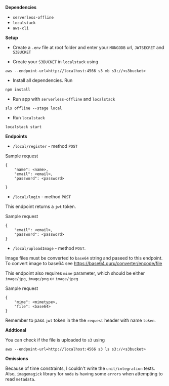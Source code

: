 **Dependencies**
- `serverless-offline`
- `localstack`
- `aws-cli`

**Setup**

* Create a `.env` file at root folder and enter your `MONGODB` url, `JWTSECRET` and `S3BUCKET`

* Create your `S3BUCKET` in `localstack` using 
```
aws --endpoint-url=http://localhost:4566 s3 mb s3://<s3bucket>
```

* Install all dependencies. Run
```
npm install
```

* Run app with `serverless-offline` and `localstack`
```
sls offline --stage local
```

* Run `localstack`
```
localstack start
```
**Endpoints**

* `/local/register` - method `POST`

Sample request
```
{
    "name": <name>,
    "email": <email>,
    "password": <password>

}
```

* `/local/login` - method `POST`

This endpoint returns a `jwt` token.

Sample request
```
{
    "email": <email>,
    "password": <password>
}
```

* `/local/uploadImage` - method `POST`.

Image files must be converted to `base64` string and paseed to this endpoint. To convert image to base64 see https://base64.guru/converter/encode/file

This endpoint also requires `mime` parameter, which should be either `image/jpg`, `image/png` or `image/jpeg`

Sample request 
```
{
    "mime": <mimetype>,
    "file": <base64>
}
```

Remember to pass `jwt` token in the the `request` header with name `token`.

**Addtional**

You can check if the file is uploaded to `s3` using 
```
aws --endpoint-url=http://localhost:4566 s3 ls s3://<s3bucket>
```

**Omissions**

Because of time constraints, I couldn't write the `unit/integration` tests. Also, `imagemagick` library for `node` is having some `errors` when attempting to read `metadata`.
